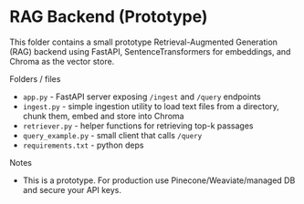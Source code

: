 # RAG Backend (Prototype)

This folder contains a small prototype Retrieval-Augmented Generation (RAG) backend using FastAPI, SentenceTransformers for embeddings, and Chroma as the vector store.

Folders / files
- `app.py` - FastAPI server exposing `/ingest` and `/query` endpoints
- `ingest.py` - simple ingestion utility to load text files from a directory, chunk them, embed and store into Chroma
- `retriever.py` - helper functions for retrieving top-k passages
- `query_example.py` - small client that calls `/query`
- `requirements.txt` - python deps

Notes
- This is a prototype. For production use Pinecone/Weaviate/managed DB and secure your API keys.

